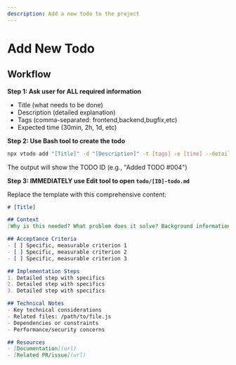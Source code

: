 ```yaml
---
description: Add a new todo to the project
---
```


# Add New Todo

## Workflow

**Step 1: Ask user for ALL required information**
- Title (what needs to be done)
- Description (detailed explanation)
- Tags (comma-separated: frontend,backend,bugfix,etc)
- Expected time (30min, 2h, 1d, etc)

**Step 2: Use Bash tool to create the todo**
```bash
npx vtodo add "[Title]" -d "[Description]" -t [tags] -e [time] --detail
```
The output will show the TODO ID (e.g., "Added TODO #004")

**Step 3: IMMEDIATELY use Edit tool to open `todo/[ID]-todo.md`**

Replace the template with this comprehensive content:

```markdown
# [Title]

## Context
[Why is this needed? What problem does it solve? Background information]

## Acceptance Criteria
- [ ] Specific, measurable criterion 1
- [ ] Specific, measurable criterion 2
- [ ] Specific, measurable criterion 3

## Implementation Steps
1. Detailed step with specifics
2. Detailed step with specifics
3. Detailed step with specifics

## Technical Notes
- Key technical considerations
- Related files: /path/to/file.js
- Dependencies or constraints
- Performance/security concerns

## Resources
- [Documentation](url)
- [Related PR/issue](url)
```